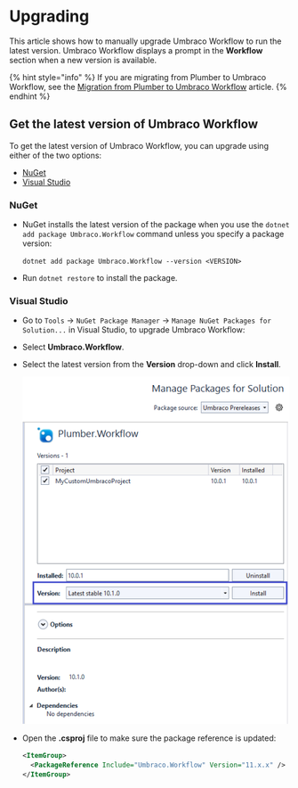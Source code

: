 # Upgrading

This article shows how to manually upgrade Umbraco Workflow to run the latest version. Umbraco Workflow displays a prompt in the **Workflow** section when a new version is available.

{% hint style="info" %}
If you are migrating from Plumber to Umbraco Workflow, see the [Migration from Plumber to Umbraco Workflow](migrating-workflow.md) article.
{% endhint %}

## Get the latest version of Umbraco Workflow

To get the latest version of Umbraco Workflow, you can upgrade using either of the two options:

- [NuGet](#nuget)
- [Visual Studio](#visual-studio)

### NuGet

- NuGet installs the latest version of the package when you use the `dotnet add package Umbraco.Workflow` command unless you specify a package version:

  `dotnet add package Umbraco.Workflow --version <VERSION>`

- Run `dotnet restore` to install the package.

### Visual Studio

- Go to `Tools` -> `NuGet Package Manager` -> `Manage NuGet Packages for Solution...` in Visual Studio, to upgrade Umbraco Workflow:
- Select **Umbraco.Workflow**.
- Select the latest version from the **Version** drop-down and click **Install**.

  ![NuGet Package Manager](images/Manage_packages_v10.png)

- Open the **<project-name>.csproj** file to make sure the package reference is updated:

  ```xml
  <ItemGroup>
    <PackageReference Include="Umbraco.Workflow" Version="11.x.x" />
  </ItemGroup>
  ```
